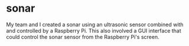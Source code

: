 # sonar
My team and I created a sonar using an ultrasonic sensor combined with and controlled 
by a Raspberry Pi. This also involved a GUI interface that could control the sonar sensor from 
the Raspberry Pi's screen.
